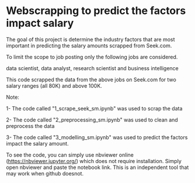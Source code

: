 # Webscrapping to predict the factors impact salary

The goal of this project is determine the industry factors that are most important in predicting the salary amounts scrapped from Seek.com.

To limit the scope to job posting only the following jobs are considered. 

data scientist, data analyst, research scientist and business intelligence

This code scrapped the data from the above jobs on Seek.com for two salary ranges (all 80K) and above 100K.

Note:

1- The code called "1_scrape_seek_sm.ipynb" was used to scrap the data

2- The code called "2_preprocessing_sm.ipynb" was used to clean and preprocess the data

3- The code called "3_modelling_sm.ipynb" was used to predict the factors impact the salary amount.

To see the code, you can simply use nbviewer online (https://nbviewer.jupyter.org/) which does not require installation. Simply open nbviewer and paste the notebook link. This is an independent tool that may work when github doesnot.

